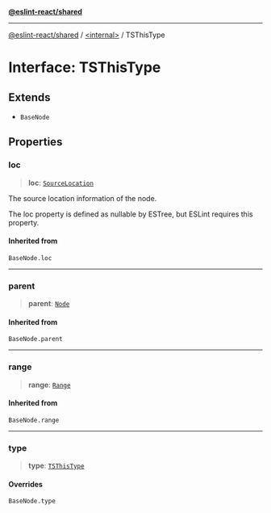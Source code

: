 [**@eslint-react/shared**](../../README.md)

***

[@eslint-react/shared](../../README.md) / [\<internal\>](../README.md) / TSThisType

# Interface: TSThisType

## Extends

- `BaseNode`

## Properties

### loc

> **loc**: [`SourceLocation`](SourceLocation.md)

The source location information of the node.

The loc property is defined as nullable by ESTree, but ESLint requires this property.

#### Inherited from

`BaseNode.loc`

***

### parent

> **parent**: [`Node`](../type-aliases/Node.md)

#### Inherited from

`BaseNode.parent`

***

### range

> **range**: [`Range`](../type-aliases/Range.md)

#### Inherited from

`BaseNode.range`

***

### type

> **type**: [`TSThisType`](../README.md#tsthistype)

#### Overrides

`BaseNode.type`
